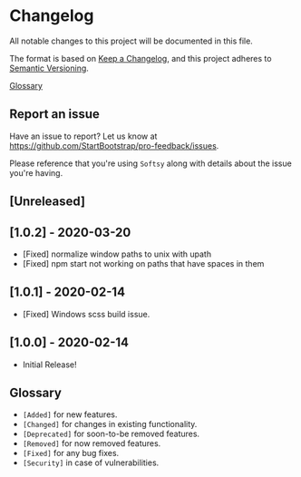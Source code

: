# Changelog

All notable changes to this project will be documented in this file.

The format is based on [Keep a Changelog](https://keepachangelog.com/en/1.0.0/),
and this project adheres to [Semantic Versioning](https://semver.org/spec/v2.0.0.html).

[Glossary](#glossary)

## Report an issue

Have an issue to report? Let us know at <https://github.com/StartBootstrap/pro-feedback/issues>.

Please reference that you're using `Softsy`
along with details about the issue you're having.

## [Unreleased]

## [1.0.2] - 2020-03-20

- [Fixed] normalize window paths to unix with upath
- [Fixed] npm start not working on paths that have spaces in them

## [1.0.1] - 2020-02-14

- [Fixed] Windows scss build issue.

## [1.0.0] - 2020-02-14

- Initial Release!

## Glossary

- `[Added]` for new features.
- `[Changed]` for changes in existing functionality.
- `[Deprecated]` for soon-to-be removed features.
- `[Removed]` for now removed features.
- `[Fixed]` for any bug fixes.
- `[Security]` in case of vulnerabilities.
